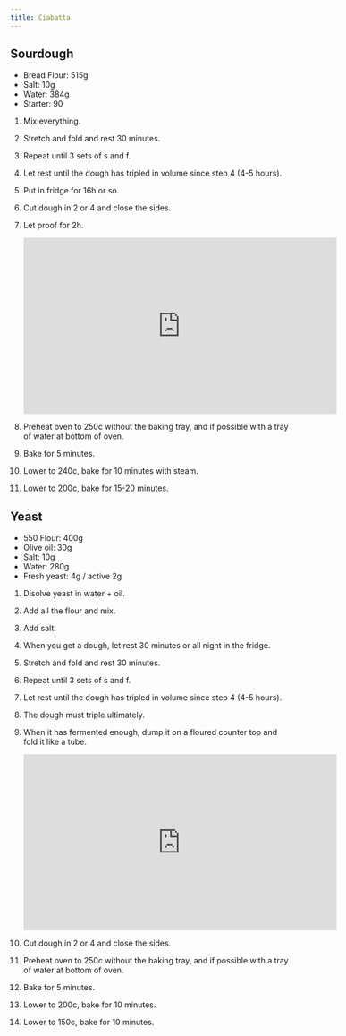 ```yaml
---
title: Ciabatta
---
```


## Sourdough

- Bread Flour: 515g
- Salt: 10g
- Water: 384g
- Starter: 90

1. Mix everything.
1. Stretch and fold and rest 30 minutes.
1. Repeat until 3 sets of s and f.
1. Let rest until the dough has tripled in volume since step 4 (4-5 hours).
1. Put in fridge for 16h or so.
1. Cut dough in 2 or 4 and close the sides.
1. Let proof for 2h.

   <iframe width="560" height="315" src="https://www.youtube.com/embed/Uxe0BSWSZeU?start=194" title="YouTube video player" frameborder="0" allow="accelerometer; autoplay; clipboard-write; encrypted-media; gyroscope; picture-in-picture" allowfullscreen></iframe>

1. Preheat oven to 250c without the baking tray, and if possible with a tray of water at bottom of oven.
1. Bake for 5 minutes.
1. Lower to 240c, bake for 10 minutes with steam.
1. Lower to 200c, bake for 15-20 minutes.


## Yeast

- 550 Flour: 400g
- Olive oil: 30g
- Salt: 10g
- Water: 280g
- Fresh yeast: 4g / active 2g

1. Disolve yeast in water + oil.
1. Add all the flour and mix.
1. Add salt.
1. When you get a dough, let rest 30 minutes or all night in the fridge.
1. Stretch and fold and rest 30 minutes.
1. Repeat until 3 sets of s and f.
1. Let rest until the dough has tripled in volume since step 4 (4-5 hours).
1. The dough must triple ultimately.


1. When it has fermented enough, dump it on a floured counter top and fold it like a tube.

   <iframe width="560" height="315" src="https://www.youtube.com/embed/Uxe0BSWSZeU?start=194" title="YouTube video player" frameborder="0" allow="accelerometer; autoplay; clipboard-write; encrypted-media; gyroscope; picture-in-picture" allowfullscreen></iframe>

1. Cut dough in 2 or 4 and close the sides.
1. Preheat oven to 250c without the baking tray, and if possible with a tray of water at bottom of oven.
1. Bake for 5 minutes.
1. Lower to 200c, bake for 10 minutes.
1. Lower to 150c, bake for 10 minutes.

